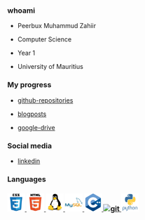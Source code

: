 <h3>whoami</h3>

- Peerbux Muhammud Zahiir
  
- Computer Science

- Year 1

- University of Mauritius

<h3>My progress</h3>

- [github-repositories](https://github.com/Peerbux-Muhammud-Zahiir?tab=repositories)

- [blogposts](https://www.blogger.com/profile/07510968635379733077)

- [google-drive](https://drive.google.com/drive/folders/11ObnpOsQPGefWHmAsQ-MHpO0ysW4zOpL)

<h3>Social media</h3>

- [linkedin](https://www.linkedin.com/in/peerbux-muhammud-zahiir-221621310?utm_source=share&utm_campaign=share_via&utm_content=profile&utm_medium=android_app)

<h3>Languages<h3/>
 
 <a href="https://www.w3schools.com/css/" target="_blank" rel="noreferrer"> <img src="https://raw.githubusercontent.com/devicons/devicon/master/icons/css3/css3-original-wordmark.svg" alt="css3" width="40" height="40"/> </a>   <a href="https://www.w3.org/html/" target="_blank" rel="noreferrer"> <img src="https://raw.githubusercontent.com/devicons/devicon/master/icons/html5/html5-original-wordmark.svg" alt="html5" width="40" height="40"/> </a><a href="https://www.linux.org/" target="_blank" rel="noreferrer"> <img src="https://raw.githubusercontent.com/devicons/devicon/master/icons/linux/linux-original.svg" alt="linux" width="40" height="40"/> </a>   <a href="https://www.mysql.com/" target="_blank" rel="noreferrer"> <img src="https://raw.githubusercontent.com/devicons/devicon/master/icons/mysql/mysql-original-wordmark.svg" alt="mysql" width="40" height="40"/> </a>   <a href="https://www.w3schools.com/cpp/" target="_blank" rel="noreferrer"> <img src="https://raw.githubusercontent.com/devicons/devicon/master/icons/cplusplus/cplusplus-original.svg" alt="cplusplus" width="40" height="40"/> </a>    <a href="https://git-scm.com/" target="_blank" rel="noreferrer"> <img src="https://www.vectorlogo.zone/logos/git-scm/git-scm-icon.svg" alt="git" width="40" height="40"/> <a href="https://www.python.org/" target="_blank" rel="noreferrer"> <img src="https://raw.githubusercontent.com/devicons/devicon/master/icons/python/python-original-wordmark.svg" alt="html5" width="40" height="40"/> </a>
 
